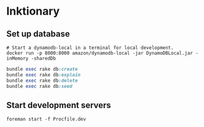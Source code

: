 # Inktionary

## Set up database

```shell
# Start a dynamodb-local in a terminal for local development.
docker run -p 8000:8000 amazon/dynamodb-local -jar DynamoDBLocal.jar -inMemory -sharedDb
```

```rb
bundle exec rake db:create
bundle exec rake db:explain
bundle exec rake db:delete
bundle exec rake db:seed
```

## Start development servers

```shell
foreman start -f Procfile.dev
```
